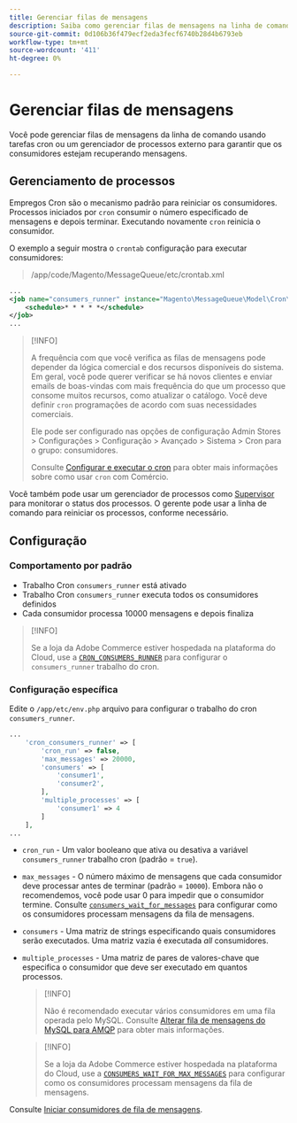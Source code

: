 ```yaml
---
title: Gerenciar filas de mensagens
description: Saiba como gerenciar filas de mensagens na linha de comando do Adobe Commerce.
source-git-commit: 0d106b36f479ecf2eda3fecf6740b28d4b6793eb
workflow-type: tm+mt
source-wordcount: '411'
ht-degree: 0%

---
```



# Gerenciar filas de mensagens

Você pode gerenciar filas de mensagens da linha de comando usando tarefas cron ou um gerenciador de processos externo para garantir que os consumidores estejam recuperando mensagens.

## Gerenciamento de processos

Empregos Cron são o mecanismo padrão para reiniciar os consumidores. Processos iniciados por `cron` consumir o número especificado de mensagens e depois terminar. Executando novamente `cron` reinicia o consumidor.

O exemplo a seguir mostra o `crontab` configuração para executar consumidores:

> /app/code/Magento/MessageQueue/etc/crontab.xml

```xml
...
<job name="consumers_runner" instance="Magento\MessageQueue\Model\Cron\ConsumersRunner" method="run">
    <schedule>* * * * *</schedule>
</job>
...
```

>[!INFO]
>
>A frequência com que você verifica as filas de mensagens pode depender da lógica comercial e dos recursos disponíveis do sistema. Em geral, você pode querer verificar se há novos clientes e enviar emails de boas-vindas com mais frequência do que um processo que consome muitos recursos, como atualizar o catálogo. Você deve definir `cron` programações de acordo com suas necessidades comerciais.
>
>Ele pode ser configurado nas opções de configuração Admin Stores > Configurações > Configuração > Avançado > Sistema > Cron para o grupo: consumidores.
>
>Consulte [Configurar e executar o cron](../cli/configure-cron-jobs.md) para obter mais informações sobre como usar `cron` com Comércio.

Você também pode usar um gerenciador de processos como [Supervisor](http://supervisord.org/index.html) para monitorar o status dos processos. O gerente pode usar a linha de comando para reiniciar os processos, conforme necessário.

## Configuração

### Comportamento por padrão

- Trabalho Cron `consumers_runner` está ativado
- Trabalho Cron `consumers_runner` executa todos os consumidores definidos
- Cada consumidor processa 10000 mensagens e depois finaliza

>[!INFO]
>
>Se a loja da Adobe Commerce estiver hospedada na plataforma do Cloud, use a [`CRON_CONSUMERS_RUNNER`](https://experienceleague.adobe.com/docs/commerce-cloud-service/user-guide/configure/env/stage/variables-deploy.html#cron_consumers_runner) para configurar o `consumers_runner` trabalho do cron.

### Configuração específica

Edite o `/app/etc/env.php` arquivo para configurar o trabalho do cron `consumers_runner`.

```php
...
    'cron_consumers_runner' => [
        'cron_run' => false,
        'max_messages' => 20000,
        'consumers' => [
            'consumer1',
            'consumer2',
        ],
        'multiple_processes' => [
            'consumer1' => 4
        ]
    ],
...
```

- `cron_run` - Um valor booleano que ativa ou desativa a variável `consumers_runner` trabalho cron (padrão = `true`).
- `max_messages` - O número máximo de mensagens que cada consumidor deve processar antes de terminar (padrão = `10000`). Embora não o recomendemos, você pode usar 0 para impedir que o consumidor termine. Consulte [`consumers_wait_for_messages`](../reference/config-reference-envphp.md#consumerswaitformessages) para configurar como os consumidores processam mensagens da fila de mensagens.
- `consumers` - Uma matriz de strings especificando quais consumidores serão executados. Uma matriz vazia é executada *all* consumidores.
- `multiple_processes` - Uma matriz de pares de valores-chave que especifica o consumidor que deve ser executado em quantos processos.

   >[!INFO]
   >
   >Não é recomendado executar vários consumidores em uma fila operada pelo MySQL. Consulte [Alterar fila de mensagens do MySQL para AMQP](https://developer.adobe.com/commerce/php/development/components/message-queues/#change-message-queue-from-mysql-to-amqp) para obter mais informações.

   >[!INFO]
   >
   >Se a loja da Adobe Commerce estiver hospedada na plataforma do Cloud, use a [`CONSUMERS_WAIT_FOR_MAX_MESSAGES`](https://experienceleague.adobe.com/docs/commerce-cloud-service/user-guide/configure/env/stage/variables-deploy.html#consumers_wait_for_max_messages) para configurar como os consumidores processam mensagens da fila de mensagens.

Consulte [Iniciar consumidores de fila de mensagens](../cli/start-message-queues.md).
